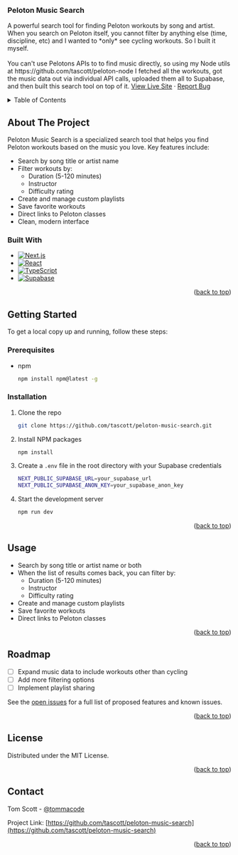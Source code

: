 <a id="readme-top"></a>


<!-- PROJECT LOGO -->
<br />
<div>
<h3>Peloton Music Search</h3>

  <p>
    A powerful search tool for finding Peloton workouts by song and artist. When you search on Peloton itself, you cannot filter by anything else (time, discipline, etc) and I wanted to *only* see cycling workouts. So I built it myself.
    <br />
    <br />
    You can't use Pelotons APIs to to find music directly, so using my Node utils at https://github.com/tascott/peloton-node I fetched all the workouts, got the music data out via individual API calls, uploaded them all to Supabase, and then built this search tool on top of it.
    <a href="https://peloton-music-search.vercel.app/">View Live Site</a>
    ·
    <a href="https://github.com/tascott/peloton-music-search/issues">Report Bug</a>
  </p>
</div>



<!-- TABLE OF CONTENTS -->
<details>
  <summary>Table of Contents</summary>
  <ol>
    <li>
      <a href="#about-the-project">About The Project</a>
      <ul>
        <li><a href="#built-with">Built With</a></li>
      </ul>
    </li>
    <li>
      <a href="#getting-started">Getting Started</a>
      <ul>
        <li><a href="#prerequisites">Prerequisites</a></li>
        <li><a href="#installation">Installation</a></li>
      </ul>
    </li>
    <li><a href="#usage">Usage</a></li>
    <li><a href="#roadmap">Roadmap</a></li>
    <li><a href="#contributing">Contributing</a></li>
    <li><a href="#license">License</a></li>
    <li><a href="#contact">Contact</a></li>
    <li><a href="#acknowledgments">Acknowledgments</a></li>
  </ol>
</details>



<!-- ABOUT THE PROJECT -->
## About The Project

Peloton Music Search is a specialized search tool that helps you find Peloton workouts based on the music you love. Key features include:

- Search by song title or artist name
- Filter workouts by:
  - Duration (5-120 minutes)
  - Instructor
  - Difficulty rating
- Create and manage custom playlists
- Save favorite workouts
- Direct links to Peloton classes
- Clean, modern interface

### Built With

* [![Next.js][Next.js]][Next-url]
* [![React][React.js]][React-url]
* [![TypeScript][TypeScript]][TypeScript-url]
* [![Supabase][Supabase]][Supabase-url]

<p align="right">(<a href="#readme-top">back to top</a>)</p>



<!-- GETTING STARTED -->
## Getting Started

To get a local copy up and running, follow these steps:

### Prerequisites

* npm
  ```sh
  npm install npm@latest -g
  ```

### Installation

1. Clone the repo
   ```sh
   git clone https://github.com/tascott/peloton-music-search.git
   ```
2. Install NPM packages
   ```sh
   npm install
   ```
3. Create a `.env` file in the root directory with your Supabase credentials
   ```sh
   NEXT_PUBLIC_SUPABASE_URL=your_supabase_url
   NEXT_PUBLIC_SUPABASE_ANON_KEY=your_supabase_anon_key
   ```
4. Start the development server
   ```sh
   npm run dev
   ```

<p align="right">(<a href="#readme-top">back to top</a>)</p>



<!-- USAGE EXAMPLES -->
## Usage

- Search by song title or artist name or both
- When the list of results comes back, you can filter by:
  - Duration (5-120 minutes)
  - Instructor
  - Difficulty rating
- Create and manage custom playlists
- Save favorite workouts
- Direct links to Peloton classes

<p align="right">(<a href="#readme-top">back to top</a>)</p>



<!-- ROADMAP -->
## Roadmap

- [ ] Expand music data to include workouts other than cycling
- [ ] Add more filtering options
- [ ] Implement playlist sharing

See the [open issues](https://github.com/tascott/peloton-music-search/issues) for a full list of proposed features and known issues.

<p align="right">(<a href="#readme-top">back to top</a>)</p>



<!-- LICENSE -->
## License

Distributed under the MIT License.

<p align="right">(<a href="#readme-top">back to top</a>)</p>



<!-- CONTACT -->
## Contact

Tom Scott - [@tommacode](https://twitter.com/tommacode)

Project Link: [https://github.com/tascott/peloton-music-search](https://github.com/tascott/peloton-music-search)

<p align="right">(<a href="#readme-top">back to top</a>)</p>


<!-- MARKDOWN LINKS & IMAGES -->
<!-- https://www.markdownguide.org/basic-syntax/#reference-style-links -->
[contributors-shield]: https://img.shields.io/github/contributors/github_username/repo_name.svg?style=for-the-badge
[contributors-url]: https://github.com/github_username/repo_name/graphs/contributors
[forks-shield]: https://img.shields.io/github/forks/github_username/repo_name.svg?style=for-the-badge
[forks-url]: https://github.com/github_username/repo_name/network/members
[stars-shield]: https://img.shields.io/github/stars/github_username/repo_name.svg?style=for-the-badge
[stars-url]: https://github.com/github_username/repo_name/stargazers
[issues-shield]: https://img.shields.io/github/issues/github_username/repo_name.svg?style=for-the-badge
[issues-url]: https://github.com/github_username/repo_name/issues
[license-shield]: https://img.shields.io/github/license/github_username/repo_name.svg?style=for-the-badge
[license-url]: https://github.com/github_username/repo_name/blob/master/LICENSE.txt
[linkedin-shield]: https://img.shields.io/badge/-LinkedIn-black.svg?style=for-the-badge&logo=linkedin&colorB=555
[linkedin-url]: https://linkedin.com/in/linkedin_username
[product-screenshot]: images/screenshot.png
[Next.js]: https://img.shields.io/badge/next.js-000000?style=for-the-badge&logo=nextdotjs&logoColor=white
[Next-url]: https://nextjs.org/
[React.js]: https://img.shields.io/badge/React-20232A?style=for-the-badge&logo=react&logoColor=61DAFB
[React-url]: https://reactjs.org/
[TypeScript]: https://img.shields.io/badge/TypeScript-007ACC?style=for-the-badge&logo=typescript&logoColor=white
[TypeScript-url]: https://www.typescriptlang.org/
[Supabase]: https://img.shields.io/badge/Supabase-3ECF8E?style=for-the-badge&logo=supabase&logoColor=white
[Supabase-url]: https://supabase.com/
